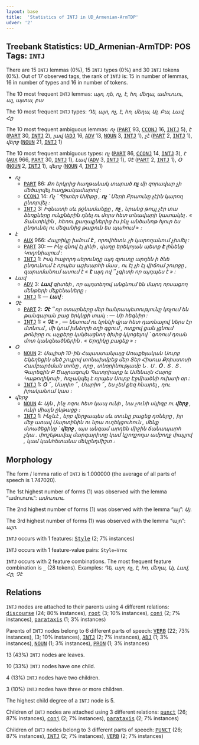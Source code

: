 ```yaml
---
layout: base
title:  'Statistics of INTJ in UD_Armenian-ArmTDP'
udver: '2'
---
```


## Treebank Statistics: UD_Armenian-ArmTDP: POS Tags: `INTJ`

There are 15 `INTJ` lemmas (0%), 15 `INTJ` types (0%) and 30 `INTJ` tokens (0%).
Out of 17 observed tags, the rank of `INTJ` is: 15 in number of lemmas, 16 in number of types and 16 in number of tokens.

The 10 most frequent `INTJ` lemmas: <em>այո, դե, ոչ, է, հո, մեղա, ամուուու, այ, այտա, բա</em>

The 10 most frequent `INTJ` types:  <em>Դե, այո, ոչ, է, հո, մեղա, Այ, Բա, Լավ, Հը</em>

The 10 most frequent ambiguous lemmas: <em>ոչ</em> (<tt><a href="hy_armtdp-pos-PART.html">PART</a></tt> 93, <tt><a href="hy_armtdp-pos-CCONJ.html">CCONJ</a></tt> 16, <tt><a href="hy_armtdp-pos-INTJ.html">INTJ</a></tt> 5), <em>է</em> (<tt><a href="hy_armtdp-pos-PART.html">PART</a></tt> 30, <tt><a href="hy_armtdp-pos-INTJ.html">INTJ</a></tt> 2), <em>լավ</em> (<tt><a href="hy_armtdp-pos-ADJ.html">ADJ</a></tt> 16, <tt><a href="hy_armtdp-pos-ADV.html">ADV</a></tt> 13, <tt><a href="hy_armtdp-pos-NOUN.html">NOUN</a></tt> 3, <tt><a href="hy_armtdp-pos-INTJ.html">INTJ</a></tt> 1), <em>չէ</em> (<tt><a href="hy_armtdp-pos-PART.html">PART</a></tt> 2, <tt><a href="hy_armtdp-pos-INTJ.html">INTJ</a></tt> 1), <em>վերջ</em> (<tt><a href="hy_armtdp-pos-NOUN.html">NOUN</a></tt> 21, <tt><a href="hy_armtdp-pos-INTJ.html">INTJ</a></tt> 1)

The 10 most frequent ambiguous types:  <em>ոչ</em> (<tt><a href="hy_armtdp-pos-PART.html">PART</a></tt> 86, <tt><a href="hy_armtdp-pos-CCONJ.html">CCONJ</a></tt> 14, <tt><a href="hy_armtdp-pos-INTJ.html">INTJ</a></tt> 3), <em>է</em> (<tt><a href="hy_armtdp-pos-AUX.html">AUX</a></tt> 966, <tt><a href="hy_armtdp-pos-PART.html">PART</a></tt> 30, <tt><a href="hy_armtdp-pos-INTJ.html">INTJ</a></tt> 1), <em>Լավ</em> (<tt><a href="hy_armtdp-pos-ADV.html">ADV</a></tt> 3, <tt><a href="hy_armtdp-pos-INTJ.html">INTJ</a></tt> 1), <em>Չէ</em> (<tt><a href="hy_armtdp-pos-PART.html">PART</a></tt> 2, <tt><a href="hy_armtdp-pos-INTJ.html">INTJ</a></tt> 1), <em>Օ</em> (<tt><a href="hy_armtdp-pos-NOUN.html">NOUN</a></tt> 2, <tt><a href="hy_armtdp-pos-INTJ.html">INTJ</a></tt> 1), <em>վերջ</em> (<tt><a href="hy_armtdp-pos-NOUN.html">NOUN</a></tt> 4, <tt><a href="hy_armtdp-pos-INTJ.html">INTJ</a></tt> 1)


* <em>ոչ</em>
  * <tt><a href="hy_armtdp-pos-PART.html">PART</a></tt> 86: <em>Քո երկրից հաղթանակ տարած <b>ոչ</b> մի զորավար չի մեծարվել հաղթակամարով :</em>
  * <tt><a href="hy_armtdp-pos-CCONJ.html">CCONJ</a></tt> 14: <em>Ոչ ՛ Պիտեր Սմիթը , <b>ոչ</b> ՛ Մերի Բրաունը չէին կարող ընտրվել ։</em>
  * <tt><a href="hy_armtdp-pos-INTJ.html">INTJ</a></tt> 3: <em>Իգնատի սև թշնամանքը , <b>ոչ</b> , նրանց թույլ չէր տա ձեռքները ունքներին դնել ու մորս հետ տնավարի կատակել . « Տանտիկին , հեռու քաղաքներից էս ինչ անծանոթ հյուր ես ընդունել ու մեզանից թաքուն ես պահում » ։</em>
* <em>է</em>
  * <tt><a href="hy_armtdp-pos-AUX.html">AUX</a></tt> 966: <em>Հայրիկը խմում <b>է</b> , որովհետև չի կարողանում չխմել :</em>
  * <tt><a href="hy_armtdp-pos-PART.html">PART</a></tt> 30: <em>— Ինչ գնով էլ լինի , վաղը երեկոյան պետք <b>է</b> լինենք Կողոնիայում :</em>
  * <tt><a href="hy_armtdp-pos-INTJ.html">INTJ</a></tt> 1: <em>Իսկ հաջորդ սերունդը այդ գյուտը արդեն ի ծնե ընդունում է որպես աշխարհի մաս , ու էլ չի էլ վիճում շուրջը , զարամանում ասում է « <b>է</b> այդ ով ՞ չգիտի որ այդպես է » :</em>
* <em>Լավ</em>
  * <tt><a href="hy_armtdp-pos-ADV.html">ADV</a></tt> 3: <em><b>Լավ</b> գիտեի , որ այդտեղով անցնում են մարդ որսացող մենթերի մեքենաները ։</em>
  * <tt><a href="hy_armtdp-pos-INTJ.html">INTJ</a></tt> 1: <em>— <b>Լավ</b> :</em>
* <em>Չէ</em>
  * <tt><a href="hy_armtdp-pos-PART.html">PART</a></tt> 2: <em><b>Չէ</b> ՞ որ օտարները մեր հանրապետությունը կոչում են թանգարան բաց երկնքի տակ ։ — Մի հեգնիր :</em>
  * <tt><a href="hy_armtdp-pos-INTJ.html">INTJ</a></tt> 1: <em>« <b>Չէ</b> » , — նետում ու կրնկի վրա հետ դառնալով ներս էր մտնում , մի կում խնձորի օղի գցում , ոտքով ցան լցնում թոնիրը ու աչքերը կսկծացնող ծխից կկոցելով ՝ գոռում դռան մոտ կանգնածներին . « Երդիկը բացեք » ։</em>
* <em>Օ</em>
  * <tt><a href="hy_armtdp-pos-NOUN.html">NOUN</a></tt> 2: <em>Մայիսի 10-ին Հայաստանյայց Առաքելական Սուրբ Եկեղեցին մեծ շուքով տոնախմբեց մեր Տեր Հիսուս Քրիստոսի Համբարձման տոնը , որը , տնօրինությամբ Ն . Ս . <b>Օ</b> . Տ . Տ . Գարեգին Բ Ծայրագույն Պատրիարք և Ամենայն Հայոց Կաթողիկոսի , հռչակվել է որպես Սուրբ Էջմիածնի ուխտի օր :</em>
  * <tt><a href="hy_armtdp-pos-INTJ.html">INTJ</a></tt> 1: <em><b>Օ</b> ՜ , Մարիո ՜ , Մարիո ՜ , ես չեմ քեզ հնարել , դու իրականում կաս ։</em>
* <em>վերջ</em>
  * <tt><a href="hy_armtdp-pos-NOUN.html">NOUN</a></tt> 4: <em>Այն , ինչ ոգու հետ կապ ունի , նա չունի սկիզբ ու <b>վերջ</b> , ունի միայն ընթացք ։</em>
  * <tt><a href="hy_armtdp-pos-INTJ.html">INTJ</a></tt> 1: <em>Ինչևէ , երբ վերջապես սև տունը բացեց դռները , իր մեջ առավ Մարտինին ու նրա ուղեկցուհուն , մենք մտածեցինք ՝ <b>վերջ</b> , այս անգամ արդեն միջին ճանապարհ չկա . փոշեթավալ մարգարիտը կամ կշողշողա ամբողջ փայլով , կամ կանհետանա մեկընդմիշտ ։</em>

## Morphology

The form / lemma ratio of `INTJ` is 1.000000 (the average of all parts of speech is 1.747020).

The 1st highest number of forms (1) was observed with the lemma “ամուուու”: <em>ամուուու</em>.

The 2nd highest number of forms (1) was observed with the lemma “այ”: <em>Այ</em>.

The 3rd highest number of forms (1) was observed with the lemma “այո”: <em>այո</em>.

`INTJ` occurs with 1 features: <tt><a href="hy_armtdp-feat-Style.html">Style</a></tt> (2; 7% instances)

`INTJ` occurs with 1 feature-value pairs: `Style=Vrnc`

`INTJ` occurs with 2 feature combinations.
The most frequent feature combination is `_` (28 tokens).
Examples: <em>Դե, այո, ոչ, է, հո, մեղա, Այ, Լավ, Հը, Չէ</em>


## Relations

`INTJ` nodes are attached to their parents using 4 different relations: <tt><a href="hy_armtdp-dep-discourse.html">discourse</a></tt> (24; 80% instances), <tt><a href="hy_armtdp-dep-root.html">root</a></tt> (3; 10% instances), <tt><a href="hy_armtdp-dep-conj.html">conj</a></tt> (2; 7% instances), <tt><a href="hy_armtdp-dep-parataxis.html">parataxis</a></tt> (1; 3% instances)

Parents of `INTJ` nodes belong to 6 different parts of speech: <tt><a href="hy_armtdp-pos-VERB.html">VERB</a></tt> (22; 73% instances),  (3; 10% instances), <tt><a href="hy_armtdp-pos-INTJ.html">INTJ</a></tt> (2; 7% instances), <tt><a href="hy_armtdp-pos-ADJ.html">ADJ</a></tt> (1; 3% instances), <tt><a href="hy_armtdp-pos-NOUN.html">NOUN</a></tt> (1; 3% instances), <tt><a href="hy_armtdp-pos-PRON.html">PRON</a></tt> (1; 3% instances)

13 (43%) `INTJ` nodes are leaves.

10 (33%) `INTJ` nodes have one child.

4 (13%) `INTJ` nodes have two children.

3 (10%) `INTJ` nodes have three or more children.

The highest child degree of a `INTJ` node is 5.

Children of `INTJ` nodes are attached using 3 different relations: <tt><a href="hy_armtdp-dep-punct.html">punct</a></tt> (26; 87% instances), <tt><a href="hy_armtdp-dep-conj.html">conj</a></tt> (2; 7% instances), <tt><a href="hy_armtdp-dep-parataxis.html">parataxis</a></tt> (2; 7% instances)

Children of `INTJ` nodes belong to 3 different parts of speech: <tt><a href="hy_armtdp-pos-PUNCT.html">PUNCT</a></tt> (26; 87% instances), <tt><a href="hy_armtdp-pos-INTJ.html">INTJ</a></tt> (2; 7% instances), <tt><a href="hy_armtdp-pos-VERB.html">VERB</a></tt> (2; 7% instances)

